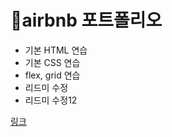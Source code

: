 # 🌭airbnb 포트폴리오
+ 기본 HTML 연습
+ 기본 CSS 연습
+ flex, grid 연습
+ 리드미 수정
+ 리드미 수정12

[링크](https://jaehyeon9453.github.io/git_test1/)




